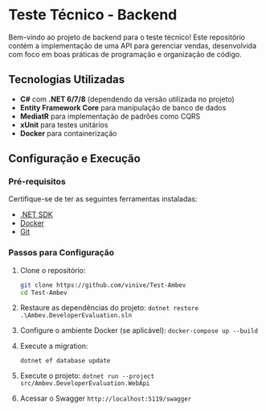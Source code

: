 # Teste Técnico - Backend

Bem-vindo ao projeto de backend para o teste técnico! Este repositório contém a implementação de uma API para gerenciar vendas, desenvolvida com foco em boas práticas de programação e organização de código.

## Tecnologias Utilizadas

- **C#** com **.NET 6/7/8** (dependendo da versão utilizada no projeto)
- **Entity Framework Core** para manipulação de banco de dados
- **MediatR** para implementação de padrões como CQRS
- **xUnit** para testes unitários
- **Docker** para containerização

## Configuração e Execução

### Pré-requisitos

Certifique-se de ter as seguintes ferramentas instaladas:

- [.NET SDK](https://dotnet.microsoft.com/download)
- [Docker](https://www.docker.com/)
- [Git](https://git-scm.com/)

### Passos para Configuração

1. Clone o repositório:
   ```bash
   git clone https://github.com/vinive/Test-Ambev
   cd Test-Ambev
   ```

2. Restaure as dependências do projeto:
    ```dotnet restore .\Ambev.DeveloperEvaluation.sln```

3. Configure o ambiente Docker (se aplicável):
    ```docker-compose up --build```

4. Execute a migration:
    ```cd .\src\Ambev.DeveloperEvaluation.WebApi 
    dotnet ef database update
    ```

5. Execute o projeto:
    ```dotnet run --project src/Ambev.DeveloperEvaluation.WebApi```

6. Acessar o Swagger 
    ```http://localhost:5119/swagger```
